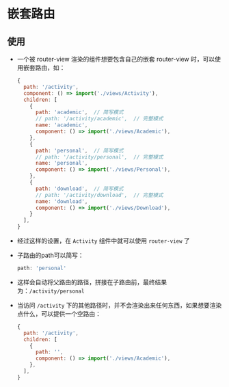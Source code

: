 # 嵌套路由

## 使用

+ 一个被 router-view 渲染的组件想要包含自己的嵌套 router-view 时，可以使用嵌套路由，如：

    ```js
    {
      path: '/activity',
      component: () => import('./views/Activity'),
      children: [
        {
          path: 'academic',  // 简写模式
          // path: '/activity/academic',  // 完整模式
          name: 'academic',
          component: () => import('./views/Academic'),
        },
        {
          path: 'personal',  // 简写模式
          // path: '/activity/personal',  // 完整模式
          name: 'personal',
          component: () => import('./views/Personal'),
        },
        {
          path: 'download',  // 简写模式
          // path: '/activity/download',  // 完整模式
          name: 'download',
          component: () => import('./views/Download'),
        }
      ],
    }
    ```

+ 经过这样的设置，在 `Activity` 组件中就可以使用 `router-view` 了

+ 子路由的path可以简写：

    ```js
    path: 'personal'
    ```

+ 这样会自动将父路由的路径，拼接在子路由前，最终结果为：`/activity/personal`

+ 当访问 `/activity` 下的其他路径时，并不会渲染出来任何东西，如果想要渲染点什么，可以提供一个空路由：

    ```js
    {
      path: '/activity',
      children: [
        {
          path: '',
          component: () => import('./views/Academic'),
        },
      ],
    }
    ```
